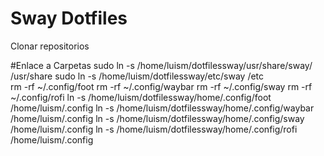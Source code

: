 # Sway Dotfiles

Clonar repositorios

#Enlace a Carpetas
sudo ln -s /home/luism/dotfilessway/usr/share/sway/ /usr/share
sudo ln -s /home/luism/dotfilessway/etc/sway /etc  
rm -rf ~/.config/foot 
rm -rf ~/.config/waybar 
rm -rf ~/.config/sway 
rm -rf ~/.config/rofi
ln -s /home/luism/dotfilessway/home/.config/foot /home/luism/.config
ln -s /home/luism/dotfilessway/home/.config/waybar /home/luism/.config
ln -s /home/luism/dotfilessway/home/.config/sway /home/luism/.config
ln -s /home/luism/dotfilessway/home/.config/rofi /home/luism/.config
